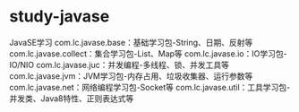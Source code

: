 # study-javase
JavaSE学习
com.lc.javase.base：基础学习包-String、日期、反射等
com.lc.javase.collect：集合学习包-List、Map等
com.lc.javase.io：IO学习包-IO/NIO
com.lc.javase.juc：并发编程-多线程、锁、并发工具等
com.lc.javase.jvm：JVM学习包-内存占用、垃圾收集器、运行参数等
com.lc.javase.net：网络编程学习包-Socket等
com.lc.javase.util：工具学习包-并发类、Java8特性、正则表达式等
